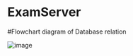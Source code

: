 # ExamServer

#Flowchart diagram of Database relation

![image](https://user-images.githubusercontent.com/42302678/140376080-bd7a404b-4e63-4fca-baf7-84c4ae5d62a8.png)
